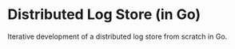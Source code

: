 # Distributed Log Store (in Go)

Iterative development of a distributed log store from scratch in Go.
